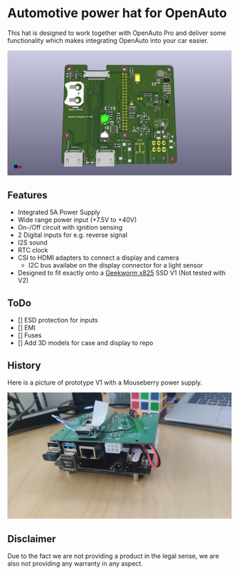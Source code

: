 # Automotive power hat for OpenAuto

This hat is designed to work together with OpenAuto Pro and deliver some functionality which makes integrating OpenAuto into your car easier.

![front](documentation/powerhat_front.png)

## Features

* Integrated 5A Power Supply
* Wide range power input (+7.5V to +40V)
* On-/Off circuit with ignition sensing
* 2 Digital inputs for e.g. reverse signal
* I2S sound
* RTC clock
* CSI to HDMI adapters to connect a display and camera
  * I2C bus availabe on the display connector for a light sensor
* Designed to fit exactly onto a [Geekworm x825](https://wiki.geekworm.com/index.php/X825) SSD V1 (Not tested with V2)

## ToDo

- [] ESD protection for inputs
- [] EMI
- [] Fuses
- [] Add 3D models for case and display to repo

## History

Here is a picture of prototype V1 with a Mouseberry power supply.

![v1](documentation/v1.jpg)

## Disclaimer

Due to the fact we are not providing a product in the legal sense, we are also not providing any warranty in any aspect.
